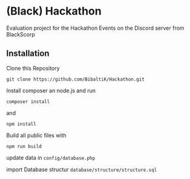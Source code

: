 # (Black) Hackathon
Evaluation project for the Hackathon Events on the Discord server from BlackScorp

## Installation

Clone this Repository

`git clone https://github.com/BibaltiK/Hackathon.git`

Install composer an node.js and run

`composer install`

and

`npm install`

Build all public files with

`npm run build`

update data in `config/database.php`

import Database structur `database/structure/structure.sql`
